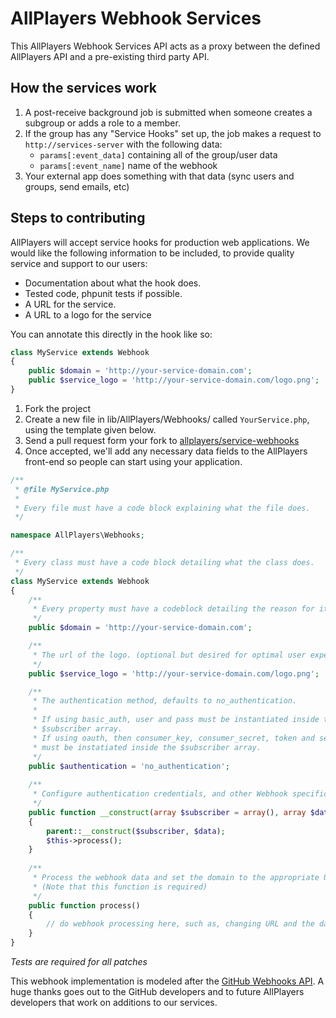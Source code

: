 # AllPlayers Webhook Services
This AllPlayers Webhook Services API acts as a proxy between the defined AllPlayers API and a pre-existing third party API.

## How the services work
1. A post-receive background job is submitted when someone creates a subgroup or adds a role to a member.
2. If the group has any "Service Hooks" set up, the job makes a request to `http://services-server` with the following data:
   - `params[:event_data]` containing all of the group/user data
   - `params[:event_name]` name of the webhook
3. Your external app does something with that data (sync users and groups, send emails, etc)

## Steps to contributing
AllPlayers will accept service hooks for production web applications. We would like the following information to be included, to provide quality service and support to our users:
   - Documentation about what the hook does.
   - Tested code, phpunit tests if possible.
   - A URL for the service.
   - A URL to a logo for the service

You can annotate this directly in the hook like so:
```php
class MyService extends Webhook
{
    public $domain = 'http://your-service-domain.com';
    public $service_logo = 'http://your-service-domain.com/logo.png';
}
```

1. Fork the project
2. Create a new file in lib/AllPlayers/Webhooks/ called `YourService.php`, using the template given below.
3. Send a pull request form your fork to [allplayers/service-webhooks](https://github.com/AllPlayers/service-webhooks)
4. Once accepted, we'll add any necessary data fields to the AllPlayers front-end so people can start using your application.

```php
/**
 * @file MyService.php
 *
 * Every file must have a code block explaining what the file does.
 */

namespace AllPlayers\Webhooks;

/**
 * Every class must have a code block detailing what the class does.
 */
class MyService extends Webhook
{
    /**
     * Every property must have a codeblock detailing the reason for it.
     */ 
    public $domain = 'http://your-service-domain.com';

    /**
     * The url of the logo. (optional but desired for optimal user experience)
     */
    public $service_logo = 'http://your-service-domain.com/logo.png';

    /**
     * The authentication method, defaults to no_authentication.
	 *
     * If using basic_auth, user and pass must be instantiated inside the
	 * $subscriber array.
     * If using oauth, then consumer_key, consumer_secret, token and secret
	 * must be instatiated inside the $subscriber array.
     */
    public $authentication = 'no_authentication';
	
	/**
     * Configure authentication credentials, and other Webhook specifics here.
     */
    public function __construct(array $subscriber = array(), array $data = array())
    {
        parent::__construct($subscriber, $data);
		$this->process();
    }
	
	/**
	 * Process the webhook data and set the domain to the appropriate URL.
	 * (Note that this function is required)
	 */
	public function process()
	{
		// do webhook processing here, such as, changing URL and the data being sent.
	}
}
```

*Tests are required for all patches*

This webhook implementation is modeled after the [GitHub Webhooks API](http://developer.github.com/webhooks/). A huge thanks goes out to the GitHub developers and to future AllPlayers developers that work on additions to our services.
